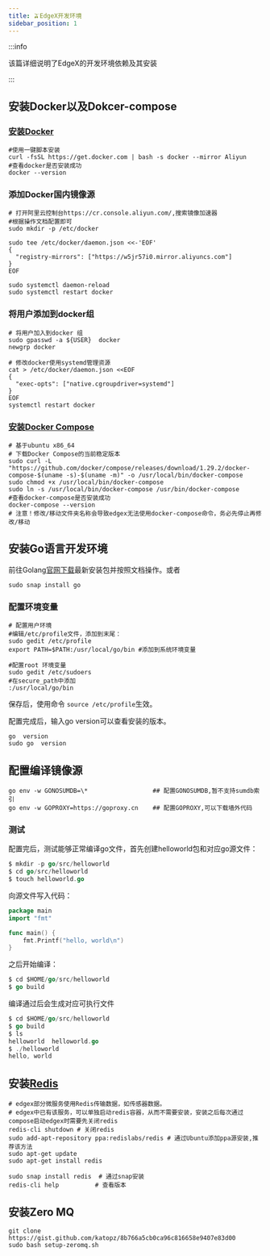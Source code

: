 ```yaml
---
title: 🫒EdgeX开发环境
sidebar_position: 1
---
```


:::info

该篇详细说明了EdgeX的开发环境依赖及其安装

:::

## 安装Docker以及Dokcer-compose

### [安装Docker](https://www.runoob.com/docker/edgex-build/ubuntu-docker-install.html)

```shell
#使用一键脚本安装
curl -fsSL https://get.docker.com | bash -s docker --mirror Aliyun
#查看docker是否安装成功
docker --version
```

### 添加Docker国内镜像源

```shell
# 打开阿里云控制台https://cr.console.aliyun.com/,搜索镜像加速器
#根据操作文档配置即可
sudo mkdir -p /etc/docker

sudo tee /etc/docker/daemon.json <<-'EOF'
{
  "registry-mirrors": ["https://w5jr57i0.mirror.aliyuncs.com"]
}
EOF

sudo systemctl daemon-reload
sudo systemctl restart docker
```

### 将用户添加到docker组

```shell
# 将用户加入到docker 组
sudo gpasswd -a ${USER}  docker
newgrp docker

# 修改docker使用systemd管理资源
cat > /etc/docker/daemon.json <<EOF
{
  "exec-opts": ["native.cgroupdriver=systemd"]
}
EOF
systemctl restart docker
```


### [安装Docker Compose](https://docs.docker.com/compose/install/)

```shell
# 基于ubuntu x86_64
# 下载Docker Compose的当前稳定版本
sudo curl -L "https://github.com/docker/compose/releases/download/1.29.2/docker-compose-$(uname -s)-$(uname -m)" -o /usr/local/bin/docker-compose
sudo chmod +x /usr/local/bin/docker-compose
sudo ln -s /usr/local/bin/docker-compose /usr/bin/docker-compose
#查看docker-compose是否安装成功
docker-compose --version
# 注意！修改/移动文件夹名称会导致edgex无法使用docker-compose命令，务必先停止再修改/移动
```


## 安装Go语言开发环境

前往Golang[官网下载](https://go.dev/doc/install)最新安装包并按照文档操作。或者

~~~shell
sudo snap install go
~~~



### 配置环境变量
```shell
# 配置用户环境
#编辑/etc/profile文件，添加到末尾：
sudo gedit /etc/profile
export PATH=$PATH:/usr/local/go/bin #添加到系统环境变量

#配置root 环境变量
sudo gedit /etc/sudoers
#在secure_path中添加
:/usr/local/go/bin
```

保存后，使用命令 `source /etc/profile`生效。

配置完成后，输入go version可以查看安装的版本。

```shell
go  version
sudo go  version
```

## 配置编译镜像源

```shell
go env -w GONOSUMDB=\*                  ## 配置GONOSUMDB,暂不支持sumdb索引
go env -w GOPROXY=https://goproxy.cn    ## 配置GOPROXY,可以下载墙外代码
```

### 测试

配置完后，测试能够正常编译go文件，首先创建helloworld包和对应go源文件：

```go
$ mkdir -p go/src/helloworld
$ cd go/src/helloworld
$ touch helloworld.go
```

向源文件写入代码：

```go
package main
import "fmt"

func main() {
    fmt.Printf("hello, world\n")
}
```

之后开始编译：

```go
$ cd $HOME/go/src/helloworld
$ go build
```

编译通过后会生成对应可执行文件

```go
$ cd $HOME/go/src/helloworld
$ go build
$ ls
helloworld  helloworld.go
$ ./helloworld
hello, world
```

## 安装[Redis](https://redis.io/download)
```shell
# edgex部分微服务使用Redis传输数据，如传感器数据。
# edgex中已有该服务，可以单独启动redis容器，从而不需要安装，安装之后每次通过compose启动edgex时需要先关闭redis
redis-cli shutdown # 关闭redis
sudo add-apt-repository ppa:redislabs/redis # 通过Ubuntu添加ppa源安装,推荐该方法
sudo apt-get update
sudo apt-get install redis

sudo snap install redis  # 通过snap安装
redis-cli help 			# 查看版本
```

## **安装Zero MQ**

```shell
git clone https://gist.github.com/katopz/8b766a5cb0ca96c816658e9407e83d00
sudo bash setup-zeromq.sh
```

